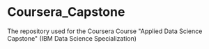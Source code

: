 # Coursera_Capstone
The repository used for the Coursera Course "Applied Data Science Capstone" (IBM Data Science Specialization)
